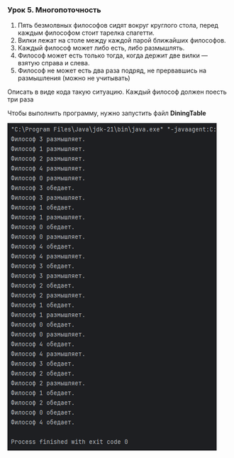 ### Урок 5. Многопоточность
1. Пять безмолвных философов сидят вокруг круглого стола, перед каждым философом стоит тарелка спагетти.
2. Вилки лежат на столе между каждой парой ближайших философов.
3. Каждый философ может либо есть, либо размышлять.
4. Философ может есть только тогда, когда держит две вилки — взятую справа и слева.
5. Философ не может есть два раза подряд, не прервавшись на размышления (можно не учитывать)

Описать в виде кода такую ситуацию. Каждый философ должен поесть три раза

Чтобы выполнить программу, нужно запустить файл __DiningTable__

![img.png](img.png)